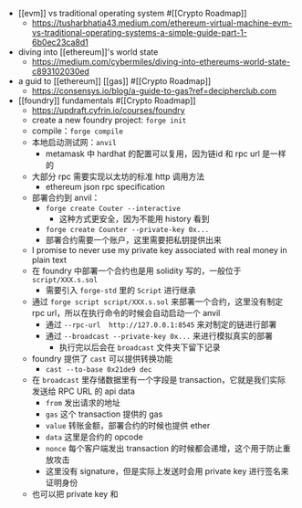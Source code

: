 - [[evm]] vs traditional operating system #[[Crypto Roadmap]]
	- https://tusharbhatia43.medium.com/ethereum-virtual-machine-evm-vs-traditional-operating-systems-a-simple-guide-part-1-6b0ec23ca8d1
- diving into [[ethereum]]'s world state
	- https://medium.com/cybermiles/diving-into-ethereums-world-state-c893102030ed
- a guid to [[ethereum]] [[gas]] #[[Crypto Roadmap]]
	- https://consensys.io/blog/a-guide-to-gas?ref=decipherclub.com
- [[foundry]] fundamentals #[[Crypto Roadmap]]
	- https://updraft.cyfrin.io/courses/foundry
	- create a new foundry project: `forge init`
	- compile：`forge compile`
	- 本地启动测试网：`anvil`
		- metamask 中 hardhat 的配置可以复用，因为链id 和 rpc url 是一样的
	- 大部分 rpc 需要实现以太坊的标准 http 调用方法
		- ethereum json rpc specification
	- 部署合约到 anvil：
		- `forge create Couter --interactive`
			- 这种方式更安全，因为不能用 history 看到
		- `forge create Counter --private-key 0x...`
		- 部署合约需要一个账户，这里需要把私钥提供出来
	- I promise to never use my private key associated with real money in plain text
	- 在 foundry 中部署一个合约也是用 solidity 写的，一般位于 `script/XXX.s.sol`
		- 需要引入 `forge-std` 里的 `Script` 进行继承
	- 通过 `forge script script/XXX.s.sol` 来部署一个合约，这里没有制定 rpc url，所以在执行命令的时候会自动启动一个 anvil
		- 通过 `--rpc-url  http://127.0.0.1:8545` 来对制定的链进行部署
		- 通过 `--broadcast --private-key 0x...` 来进行模拟真实的部署
			- 执行完以后会在 `broadcast` 文件夹下留下记录
	- foundry 提供了 `cast` 可以提供转换功能
		- `cast --to-base 0x21de9 dec`
	- 在 `broadcast` 里存储数据里有一个字段是 transaction，它就是我们实际发送给 RPC URL 的 api data
		- `from` 发出请求的地址
		- `gas` 这个 transaction 提供的 gas
		- `value` 转账金额，部署合约的时候也提供 ether
		- `data` 这里是合约的 opcode
		- `nonce` 每个客户端发出 transaction 的时候都会递增，这个用于防止重放攻击
		- 这里没有 signature，但是实际上发送时会用 private key 进行签名来证明身份
	- 也可以把 private key 和